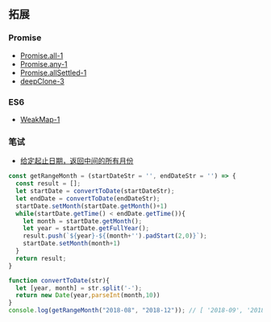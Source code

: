 ## 拓展
### Promise
* [Promise.all-1](./src/ts/1.Promise.all.js)
* [Promise.any-1](./src/ts/2.Promise.any.js)
* [Promise.allSettled-1](./src/ts/3.Promise.allSettled.js)
* [deepClone-3](a)

### ES6
* [WeakMap-1](https://juejin.cn/post/6844903646623186958)


### 笔试
* [给定起止日期，返回中间的所有月份]()
```javascript
const getRangeMonth = (startDateStr = '', endDateStr = '') => {
  const result = [];
  let startDate = convertToDate(startDateStr);
  let endDate = convertToDate(endDateStr);
  startDate.setMonth(startDate.getMonth()+1)
  while(startDate.getTime() < endDate.getTime()){
    let month = startDate.getMonth();
    let year = startDate.getFullYear();
    result.push(`${year}-${(month+'').padStart(2,0)}`);
    startDate.setMonth(month+1)
  }
  return result;
}

function convertToDate(str){
  let [year, month] = str.split('-');
  return new Date(year,parseInt(month,10))
}
console.log(getRangeMonth("2018-08", "2018-12")); // [ '2018-09', '2018-10', '2018-11' ]
```
